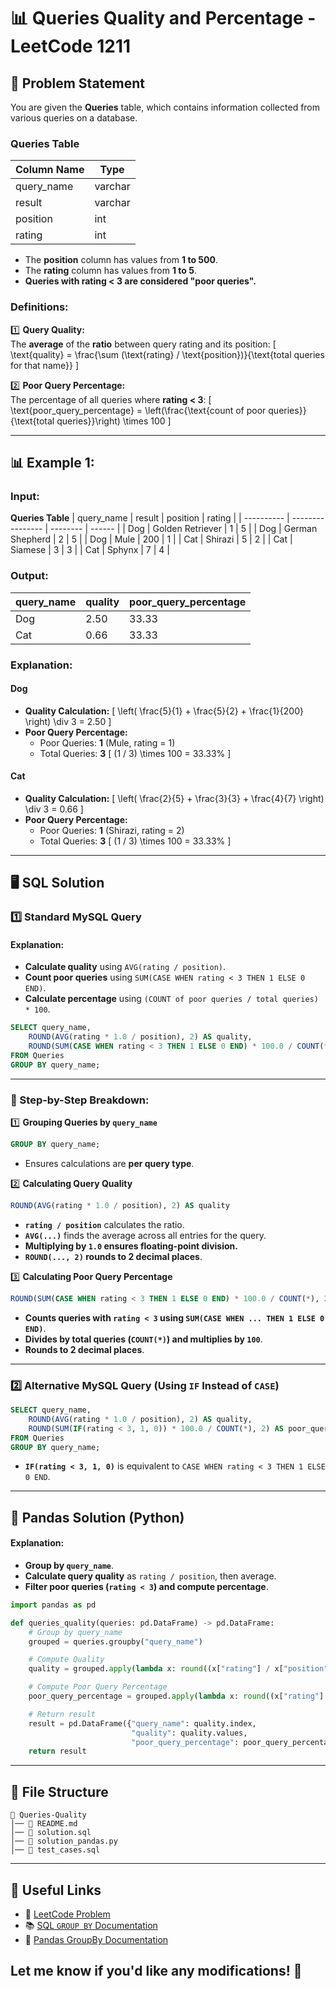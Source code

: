 # 📊 Queries Quality and Percentage - LeetCode 1211

## 📌 Problem Statement
You are given the **Queries** table, which contains information collected from various queries on a database.

### Queries Table
| Column Name | Type    |
| ----------- | ------- |
| query_name  | varchar |
| result      | varchar |
| position    | int     |
| rating      | int     |

- The **position** column has values from **1 to 500**.
- The **rating** column has values from **1 to 5**.
- **Queries with rating < 3 are considered "poor queries".**

### Definitions:
1️⃣ **Query Quality:**  
   The **average** of the **ratio** between query rating and its position:
   \[
   \text{quality} = \frac{\sum (\text{rating} / \text{position})}{\text{total queries for that name}}
   \]

2️⃣ **Poor Query Percentage:**  
   The percentage of all queries where **rating < 3**:
   \[
   \text{poor\_query\_percentage} = \left(\frac{\text{count of poor queries}}{\text{total queries}}\right) \times 100
   \]

---

## 📊 Example 1:
### Input:
**Queries Table**
| query_name | result           | position | rating |
| ---------- | ---------------- | -------- | ------ |
| Dog        | Golden Retriever | 1        | 5      |
| Dog        | German Shepherd  | 2        | 5      |
| Dog        | Mule             | 200      | 1      |
| Cat        | Shirazi          | 5        | 2      |
| Cat        | Siamese          | 3        | 3      |
| Cat        | Sphynx           | 7        | 4      |

### Output:
| query_name | quality | poor_query_percentage |
| ---------- | ------- | --------------------- |
| Dog        | 2.50    | 33.33                 |
| Cat        | 0.66    | 33.33                 |

### Explanation:
#### **Dog**
- **Quality Calculation:**
  \[
  \left( \frac{5}{1} + \frac{5}{2} + \frac{1}{200} \right) \div 3 = 2.50
  \]
- **Poor Query Percentage:**
  - Poor Queries: **1** (Mule, rating = 1)
  - Total Queries: **3**
  \[
  (1 / 3) \times 100 = 33.33\%
  \]

#### **Cat**
- **Quality Calculation:**
  \[
  \left( \frac{2}{5} + \frac{3}{3} + \frac{4}{7} \right) \div 3 = 0.66
  \]
- **Poor Query Percentage:**
  - Poor Queries: **1** (Shirazi, rating = 2)
  - Total Queries: **3**
  \[
  (1 / 3) \times 100 = 33.33\%
  \]

---

## 🖥 SQL Solution

### 1️⃣ Standard MySQL Query
#### Explanation:
- **Calculate quality** using `AVG(rating / position)`.
- **Count poor queries** using `SUM(CASE WHEN rating < 3 THEN 1 ELSE 0 END)`.
- **Calculate percentage** using `(COUNT of poor queries / total queries) * 100`.

```sql
SELECT query_name, 
    ROUND(AVG(rating * 1.0 / position), 2) AS quality,
    ROUND(SUM(CASE WHEN rating < 3 THEN 1 ELSE 0 END) * 100.0 / COUNT(*), 2) AS poor_query_percentage
FROM Queries
GROUP BY query_name;
```

---

### 📝 Step-by-Step Breakdown:

1️⃣ **Grouping Queries by `query_name`**
```sql
GROUP BY query_name;
```
- Ensures calculations are **per query type**.

2️⃣ **Calculating Query Quality**
```sql
ROUND(AVG(rating * 1.0 / position), 2) AS quality
```
- **`rating / position`** calculates the ratio.
- **`AVG(...)`** finds the average across all entries for the query.
- **Multiplying by `1.0` ensures floating-point division.**
- **`ROUND(..., 2)` rounds to 2 decimal places**.

3️⃣ **Calculating Poor Query Percentage**
```sql
ROUND(SUM(CASE WHEN rating < 3 THEN 1 ELSE 0 END) * 100.0 / COUNT(*), 2) AS poor_query_percentage
```
- **Counts queries with `rating < 3` using `SUM(CASE WHEN ... THEN 1 ELSE 0 END)`**.
- **Divides by total queries (`COUNT(*)`) and multiplies by `100`**.
- **Rounds to 2 decimal places**.

---

### 2️⃣ Alternative MySQL Query (Using `IF` Instead of `CASE`)

```sql
SELECT query_name,
    ROUND(AVG(rating * 1.0 / position), 2) AS quality,
    ROUND(SUM(IF(rating < 3, 1, 0)) * 100.0 / COUNT(*), 2) AS poor_query_percentage  
FROM Queries
GROUP BY query_name;
```
- **`IF(rating < 3, 1, 0)`** is equivalent to `CASE WHEN rating < 3 THEN 1 ELSE 0 END`.

---

## 🐍 Pandas Solution (Python)
#### Explanation:
- **Group by `query_name`**.
- **Calculate query quality** as `rating / position`, then average.
- **Filter poor queries (`rating < 3`) and compute percentage**.

```python
import pandas as pd

def queries_quality(queries: pd.DataFrame) -> pd.DataFrame:
    # Group by query_name
    grouped = queries.groupby("query_name")

    # Compute Quality
    quality = grouped.apply(lambda x: round((x["rating"] / x["position"]).mean(), 2))

    # Compute Poor Query Percentage
    poor_query_percentage = grouped.apply(lambda x: round((x["rating"] < 3).mean() * 100, 2))

    # Return result
    result = pd.DataFrame({"query_name": quality.index, 
                           "quality": quality.values, 
                           "poor_query_percentage": poor_query_percentage.values})
    return result
```

---

## 📁 File Structure
```
📂 Queries-Quality
│── 📜 README.md
│── 📜 solution.sql
│── 📜 solution_pandas.py
│── 📜 test_cases.sql
```

---

## 🔗 Useful Links
- 📖 [LeetCode Problem](https://leetcode.com/problems/queries-quality-and-percentage/)
- 📚 [SQL `GROUP BY` Documentation](https://www.w3schools.com/sql/sql_groupby.asp)
- 🐍 [Pandas GroupBy Documentation](https://pandas.pydata.org/docs/reference/groupby.html)

## Let me know if you'd like any modifications! 🚀